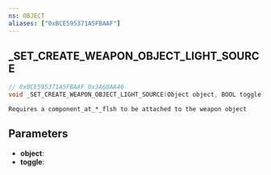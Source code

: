 ```yaml
---
ns: OBJECT
aliases: ["0xBCE595371A5FBAAF"]
---
```

## _SET_CREATE_WEAPON_OBJECT_LIGHT_SOURCE

```c
// 0xBCE595371A5FBAAF 0x3A68AA46
void _SET_CREATE_WEAPON_OBJECT_LIGHT_SOURCE(Object object, BOOL toggle);
```

```
Requires a component_at_*_flsh to be attached to the weapon object
```

## Parameters
* **object**: 
* **toggle**: 

